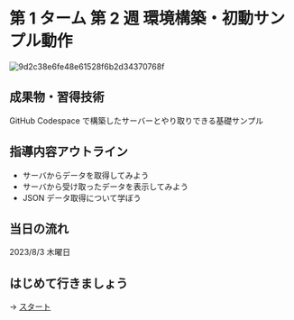# 第 1 ターム 第 2 週 環境構築・初動サンプル動作

![9d2c38e6fe48e61528f6b2d34370768f](https://i.gyazo.com/9d2c38e6fe48e61528f6b2d34370768f.png)

## 成果物・習得技術

GitHub Codespace で構築したサーバーとやり取りできる基礎サンプル

## 指導内容アウトライン

- サーバからデータを取得してみよう
- サーバから受け取ったデータを表示してみよう
- JSON データ取得について学ぼう

## 当日の流れ

2023/8/3 木曜日



## はじめて行きましょう

→ [スタート](./00-chapter01.md)